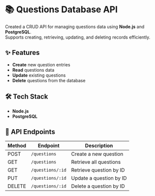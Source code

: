 # 📚 Questions Database API

Created a CRUD API for managing questions data using **Node.js** and **PostgreSQL**.  
Supports creating, retrieving, updating, and deleting records efficiently.

## ✨ Features
- **Create** new question entries
- **Read** questions data
- **Update** existing questions
- **Delete** questions from the database

## 🛠️ Tech Stack
- **Node.js**
- **PostgreSQL**

## 📄 API Endpoints
| Method | Endpoint        | Description            |
|--------|----------------|------------------------|
| POST   | `/questions`   | Create a new question  |
| GET    | `/questions`   | Retrieve all questions |
| GET    | `/questions/:id` | Retrieve question by ID |
| PUT    | `/questions/:id` | Update a question by ID |
| DELETE | `/questions/:id` | Delete a question by ID |

